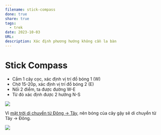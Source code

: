 ```yaml
---
filename: stick-compass
done: true
share: true
tags:
  - trek
date: 2023-10-03
URL: 
description: Xác định phương hướng không cần la bàn
---
```


# Stick Compass

- Cắm 1 cây cọc, xác định vị trí đổ bóng 1 (W)
- Chờ 15-20p, xác định vị trí đổ bóng 2 (E)
- Nối 2 điểm, ta được đường W-E
- Từ đó xác định được 2 hướng N-S

![](https://i.imgur.com/xZNLIIJ.png)

Vì [mặt trời di chuyển từ Đông → Tây](./mat-troi-di-chuyen-tu-dong-sang-tay.md), nên bóng của cây gậy sẽ di chuyển từ Tây → Đông.

![](https://i.imgur.com/iom3WWA.png)
